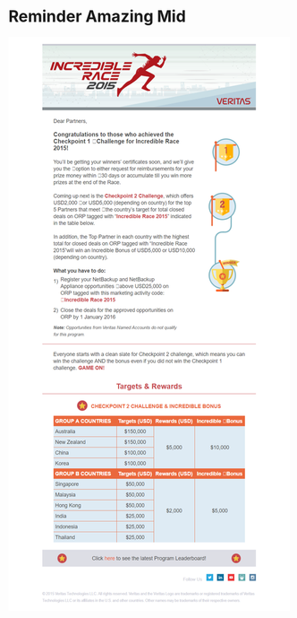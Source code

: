 # Reminder Amazing Mid

![alt tag](https://github.com/gbjack/Reminder-Amazing-Mid/blob/master/images/preview.png)

